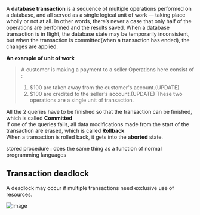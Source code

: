 A **database transaction** is a sequence of multiple operations performed on a database, and all served as a single logical unit of work — 
taking place wholly or not at all. In other words, there’s never a case that only half of the operations are performed and the results saved.
When a database transaction is in flight, the database state may be temporarily inconsistent, but when the transaction is committed(when a transaction has ended),
the changes are applied.<br>

**An example of unit of work**
>A customer is making a payment to a seller
>Operations here consist of : 
>1. $100 are taken away from the customer's account.(UPDATE)
>2. $100 are credited to the seller's account.(UPDATE)
>These two operations are a single unit of transaction.

All the 2 queries have to be finished so that the transaction can be finished, which is called **Committed**<br>
If one of the queries fails, all data modifications made from the start of the transaction are erased, which is called **Rollback**<br>
When a transaction is rolled back, it gets into the **aborted** state.<br>

stored procedure : does the same thing as a function of normal programming languages

## Transaction deadlock
A deadlock may occur if multiple transactions need exclusive use of resources.

![image](https://user-images.githubusercontent.com/67142421/178089624-c7a83d81-ee29-404f-94e4-1a4f2811a0c7.png)
